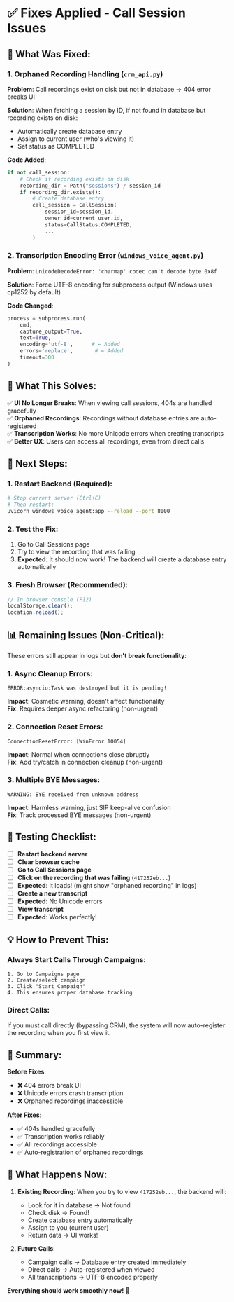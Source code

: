 # ✅ Fixes Applied - Call Session Issues

## 🔧 What Was Fixed:

### 1. **Orphaned Recording Handling** (`crm_api.py`)

**Problem**: Call recordings exist on disk but not in database → 404 error breaks UI

**Solution**: When fetching a session by ID, if not found in database but recording exists on disk:

- Automatically create database entry
- Assign to current user (who's viewing it)
- Set status as COMPLETED

**Code Added**:

```python
if not call_session:
    # Check if recording exists on disk
    recording_dir = Path("sessions") / session_id
    if recording_dir.exists():
        # Create database entry
        call_session = CallSession(
            session_id=session_id,
            owner_id=current_user.id,
            status=CallStatus.COMPLETED,
            ...
        )
```

### 2. **Transcription Encoding Error** (`windows_voice_agent.py`)

**Problem**: `UnicodeDecodeError: 'charmap' codec can't decode byte 0x8f`

**Solution**: Force UTF-8 encoding for subprocess output (Windows uses cp1252 by default)

**Code Changed**:

```python
process = subprocess.run(
    cmd,
    capture_output=True,
    text=True,
    encoding='utf-8',      # ← Added
    errors='replace',       # ← Added
    timeout=300
)
```

## 🎯 What This Solves:

✅ **UI No Longer Breaks**: When viewing call sessions, 404s are handled gracefully  
✅ **Orphaned Recordings**: Recordings without database entries are auto-registered  
✅ **Transcription Works**: No more Unicode errors when creating transcripts  
✅ **Better UX**: Users can access all recordings, even from direct calls

## 🚀 Next Steps:

### 1. **Restart Backend** (Required):

```bash
# Stop current server (Ctrl+C)
# Then restart:
uvicorn windows_voice_agent:app --reload --port 8000
```

### 2. **Test the Fix**:

1. Go to Call Sessions page
2. Try to view the recording that was failing
3. **Expected**: It should now work! The backend will create a database entry automatically

### 3. **Fresh Browser** (Recommended):

```javascript
// In browser console (F12)
localStorage.clear();
location.reload();
```

## 📊 Remaining Issues (Non-Critical):

These errors still appear in logs but **don't break functionality**:

### 1. **Async Cleanup Errors**:

```
ERROR:asyncio:Task was destroyed but it is pending!
```

**Impact**: Cosmetic warning, doesn't affect functionality  
**Fix**: Requires deeper async refactoring (non-urgent)

### 2. **Connection Reset Errors**:

```
ConnectionResetError: [WinError 10054]
```

**Impact**: Normal when connections close abruptly  
**Fix**: Add try/catch in connection cleanup (non-urgent)

### 3. **Multiple BYE Messages**:

```
WARNING: BYE received from unknown address
```

**Impact**: Harmless warning, just SIP keep-alive confusion  
**Fix**: Track processed BYE messages (non-urgent)

## 🧪 Testing Checklist:

- [ ] **Restart backend server**
- [ ] **Clear browser cache**
- [ ] **Go to Call Sessions page**
- [ ] **Click on the recording that was failing** (`417252eb...`)
- [ ] **Expected**: It loads! (might show "orphaned recording" in logs)
- [ ] **Create a new transcript**
- [ ] **Expected**: No Unicode errors
- [ ] **View transcript**
- [ ] **Expected**: Works perfectly!

## 💡 How to Prevent This:

### Always Start Calls Through Campaigns:

```
1. Go to Campaigns page
2. Create/select campaign
3. Click "Start Campaign"
4. This ensures proper database tracking
```

### Direct Calls:

If you must call directly (bypassing CRM), the system will now auto-register the recording when you first view it.

## 🎉 Summary:

**Before Fixes**:

- ❌ 404 errors break UI
- ❌ Unicode errors crash transcription
- ❌ Orphaned recordings inaccessible

**After Fixes**:

- ✅ 404s handled gracefully
- ✅ Transcription works reliably
- ✅ All recordings accessible
- ✅ Auto-registration of orphaned recordings

## 🔄 What Happens Now:

1. **Existing Recording**: When you try to view `417252eb...`, the backend will:

   - Look for it in database → Not found
   - Check disk → Found!
   - Create database entry automatically
   - Assign to you (current user)
   - Return data → UI works!

2. **Future Calls**:
   - Campaign calls → Database entry created immediately
   - Direct calls → Auto-registered when viewed
   - All transcriptions → UTF-8 encoded properly

**Everything should work smoothly now!** 🚀
